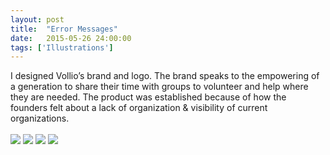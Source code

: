 ```yaml
---
layout: post
title:  "Error Messages"
date:   2015-05-26 24:00:00
tags: ['Illustrations']
---
```

<div class="text-block">
I designed Vollio’s brand and logo. The brand speaks to the empowering of a generation to share their time with groups to volunteer and help where they are needed. The product was established because of how the founders felt about a lack of organization & visibility of current organizations.<br /><br />
</div>

<div class="images">
	<img src="{{ base.url }}/images/Nomi/error-01.png" />
	<img src="{{ base.url }}/images/Nomi/error-02.png" />
	<img src="{{ base.url }}/images/Nomi/error-03.png" />
	<img src="{{ base.url }}/images/Nomi/error-04.png" />
</div>



[jekyll-gh]: https://github.com/jekyll/jekyll
[jekyll]:    http://jekyllrb.com
